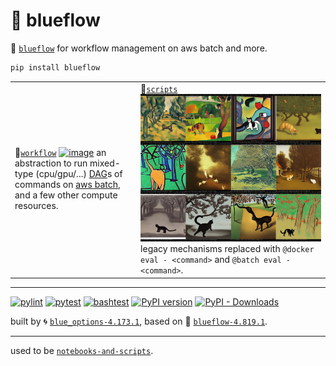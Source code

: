 # 📜 blueflow

📜 [`blueflow`](./blueflow/) for workflow management on aws batch and more.

```bash
pip install blueflow
```

|   |   |
| --- | --- |
| 📜[`workflow`](https://github.com/kamangir/notebooks-and-scripts/tree/main/blueflow/workflow) [![image](https://kamangir-public.s3.ca-central-1.amazonaws.com/hourglass/workflow.gif?raw=true)](https://github.com/kamangir/notebooks-and-scripts/tree/main/blueflow/workflow) an abstraction to run mixed-type (cpu/gpu/...) [DAG](https://networkx.org/documentation/stable/reference/classes/digraph.html)s of commands on [aws batch](https://aws.amazon.com/batch/), and a few other compute resources. | 📜[`scripts`](https://github.com/kamangir/notebooks-and-scripts/tree/main/scripts) [![image](https://github.com/kamangir/assets/blob/main/nbs/3x4.jpg?raw=true)](https://github.com/kamangir/notebooks-and-scripts/tree/main/scripts) legacy mechanisms replaced with `@docker eval - <command>` and `@batch eval - <command>`. |

---


[![pylint](https://github.com/kamangir/notebooks-and-scripts/actions/workflows/pylint.yml/badge.svg)](https://github.com/kamangir/notebooks-and-scripts/actions/workflows/pylint.yml) [![pytest](https://github.com/kamangir/notebooks-and-scripts/actions/workflows/pytest.yml/badge.svg)](https://github.com/kamangir/notebooks-and-scripts/actions/workflows/pytest.yml) [![bashtest](https://github.com/kamangir/notebooks-and-scripts/actions/workflows/bashtest.yml/badge.svg)](https://github.com/kamangir/notebooks-and-scripts/actions/workflows/bashtest.yml) [![PyPI version](https://img.shields.io/pypi/v/blueflow.svg)](https://pypi.org/project/blueflow/) [![PyPI - Downloads](https://img.shields.io/pypi/dd/blueflow)](https://pypistats.org/packages/blueflow)

built by 🌀 [`blue_options-4.173.1`](https://github.com/kamangir/awesome-bash-cli), based on 📜 [`blueflow-4.819.1`](https://github.com/kamangir/notebooks-and-scripts).

---

used to be [`notebooks-and-scripts`](https://pypi.org/project/notebooks-and-scripts/).
